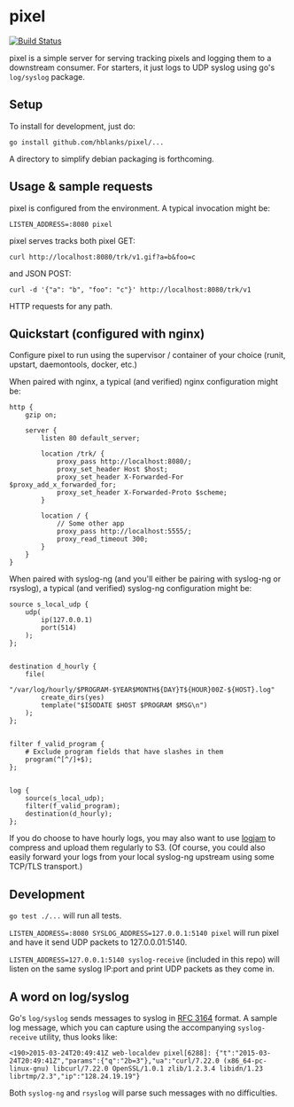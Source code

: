# pixel

[![Build Status](https://travis-ci.org/hblanks/pixel.svg?branch=master)](https://travis-ci.org/hblanks/pixel)

pixel is a simple server for serving tracking pixels and logging them
to a downstream consumer. For starters, it just logs to UDP syslog
using go's `log/syslog` package.


## Setup

To install for development, just do:

    go install github.com/hblanks/pixel/...

A directory to simplify debian packaging is forthcoming.


## Usage & sample requests

pixel is configured from the environment. A typical invocation might
be:

    LISTEN_ADDRESS=:8080 pixel


pixel serves tracks both pixel GET:

    curl http://localhost:8080/trk/v1.gif?a=b&foo=c

and JSON POST:

    curl -d '{"a": "b", "foo": "c"}' http://localhost:8080/trk/v1

HTTP requests for any path.


## Quickstart (configured with nginx)

Configure pixel to run using the supervisor / container of your choice
(runit, upstart, daemontools, docker, etc.)

When paired with nginx, a typical (and verified) nginx configuration
might be:

    http {
        gzip on;
        
        server {
            listen 80 default_server;
            
            location /trk/ {
                proxy_pass http://localhost:8080/;
                proxy_set_header Host $host;
                proxy_set_header X-Forwarded-For $proxy_add_x_forwarded_for;
                proxy_set_header X-Forwarded-Proto $scheme;
            }
            
            location / {
                // Some other app
                proxy_pass http://localhost:5555/;
                proxy_read_timeout 300;
            }
        }
    }


When paired with syslog-ng (and you'll either be pairing with syslog-ng
or rsyslog), a typical (and verified) syslog-ng configuration might be:


    source s_local_udp {
        udp(
            ip(127.0.0.1)
            port(514)
        );
    };


    destination d_hourly {
        file(
            "/var/log/hourly/$PROGRAM-$YEAR$MONTH${DAY}T${HOUR}00Z-${HOST}.log"
            create_dirs(yes)
            template("$ISODATE $HOST $PROGRAM $MSG\n")
        );
    };


    filter f_valid_program {
        # Exclude program fields that have slashes in them
        program(^[^/]+$);
    };


    log {
        source(s_local_udp);
        filter(f_valid_program);
        destination(d_hourly);
    };

If you do choose to have hourly logs, you may also want to use
[logjam](https://github.com/hblanks/logjam) to compress and upload them
regularly to S3. (Of course, you could also easily forward your logs
from your local syslog-ng upstream using some TCP/TLS transport.)


## Development

`go test ./...` will run all tests.

`LISTEN_ADDRESS=:8080 SYSLOG_ADDRESS=127.0.0.1:5140 pixel` will run
pixel and have it send UDP packets to 127.0.0.01:5140.

`LISTEN_ADDRESS=127.0.0.1:5140 syslog-receive` (included in this repo)
will listen on the same syslog IP:port and print UDP packets as they
come in.

## A word on log/syslog

Go's `log/syslog` sends messages to syslog in
[RFC 3164](https://tools.ietf.org/html/rfc3164) format. A sample
log message, which you can capture using the accompanying
`syslog-receive` utility, thus looks like:

    <190>2015-03-24T20:49:41Z web-localdev pixel[6288]: {"t":"2015-03-24T20:49:41Z","params":{"q":"2b=3"},"ua":"curl/7.22.0 (x86_64-pc-linux-gnu) libcurl/7.22.0 OpenSSL/1.0.1 zlib/1.2.3.4 libidn/1.23 librtmp/2.3","ip":"128.24.19.19"}

Both `syslog-ng` and `rsyslog` will parse such messages with no
difficulties.
